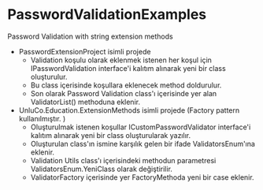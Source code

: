 # PasswordValidationExamples
Password Validation with string extension methods
- PasswordExtensionProject isimli projede 
  - Validation koşulu olarak eklenmek istenen her koşul için IPasswordValidation interface'i kalıtım alınarak yeni bir class oluşturulur. 
  - Bu class içerisinde koşullara eklenecek method doldurulur. 
  - Son olarak Password Validation class'ı içerisinde yer alan ValidatorList() methoduna eklenir. 
- UnluCo.Education.ExtensionMethods isimli projede (Factory pattern kullanılmıştır. )
  - Oluşturulmak istenen koşullar ICustomPasswordValidator interface'i kalıtım alınarak yeni bir class oluşturularak yazılır. 
  - Oluşturulan class'ın ismine karşılık gelen bir ifade ValidatorsEnum'ına eklenir.
  - Validation Utils class'ı içerisindeki methodun parametresi ValidatorsEnum.YeniClass olarak değiştirilir. 
  - ValidatorFactory içerisinde yer FactoryMethoda yeni bir case eklenir. 
